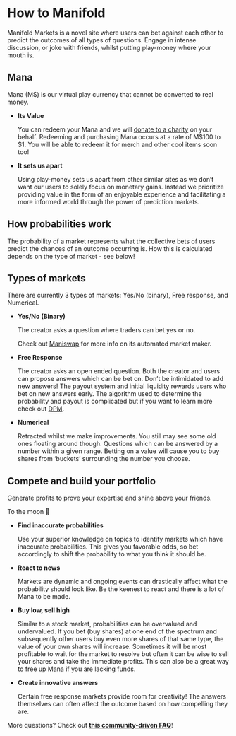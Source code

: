 # How to Manifold

Manifold Markets is a novel site where users can bet against each other to predict the outcomes of all types of questions. Engage in intense discussion, or joke with friends, whilst putting play-money where your mouth is.

## Mana

Mana (M$) is our virtual play currency that cannot be converted to real money.

- **Its Value**

  You can redeem your Mana and we will [donate to a charity](http://manifold.markets/charity) on your behalf. Redeeming and purchasing Mana occurs at a rate of M$100 to $1. You will be able to redeem it for merch and other cool items soon too!

- **It sets us apart**

  Using play-money sets us apart from other similar sites as we don’t want our users to solely focus on monetary gains. Instead we prioritize providing value in the form of an enjoyable experience and facilitating a more informed world through the power of prediction markets.

## How probabilities work

The probability of a market represents what the collective bets of users predict the chances of an outcome occurring is. How this is calculated depends on the type of market - see below!

## Types of markets

There are currently 3 types of markets: Yes/No (binary), Free response, and Numerical.

- **Yes/No (Binary)**

  The creator asks a question where traders can bet yes or no.

  Check out [Maniswap](https://www.notion.so/Maniswap-ce406e1e897d417cbd491071ea8a0c39) for more info on its automated market maker.

- **Free Response**

  The creator asks an open ended question. Both the creator and users can propose answers which can be bet on. Don’t be intimidated to add new answers! The payout system and initial liquidity rewards users who bet on new answers early. The algorithm used to determine the probability and payout is complicated but if you want to learn more check out [DPM](https://www.notion.so/DPM-b9b48a09ea1f45b88d991231171730c5).

- **Numerical**

  Retracted whilst we make improvements. You still may see some old ones floating around though. Questions which can be answered by a number within a given range. Betting on a value will cause you to buy shares from ‘buckets’ surrounding the number you choose.

## Compete and build your portfolio

Generate profits to prove your expertise and shine above your friends.

To the moon 🚀

- **Find inaccurate probabilities**

  Use your superior knowledge on topics to identify markets which have inaccurate probabilities. This gives you favorable odds, so bet accordingly to shift the probability to what you think it should be.

- **React to news**

  Markets are dynamic and ongoing events can drastically affect what the probability should look like. Be the keenest to react and there is a lot of Mana to be made.

- **Buy low, sell high**

  Similar to a stock market, probabilities can be overvalued and undervalued. If you bet (buy shares) at one end of the spectrum and subsequently other users buy even more shares of that same type, the value of your own shares will increase. Sometimes it will be most profitable to wait for the market to resolve but often it can be wise to sell your shares and take the immediate profits. This can also be a great way to free up Mana if you are lacking funds.

- **Create innovative answers**

  Certain free response markets provide room for creativity! The answers themselves can often affect the outcome based on how compelling they are.

More questions? Check out **[this community-driven FAQ](https://docs.manifold.markets/faq)**!

